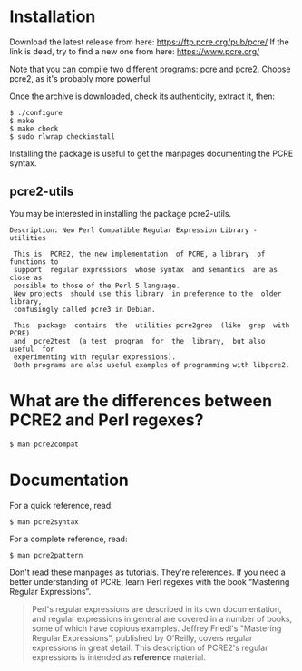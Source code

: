 # Installation

Download the latest release from here: <https://ftp.pcre.org/pub/pcre/>
If the link is dead, try to find a new one from here: <https://www.pcre.org/>

Note that you can compile two different programs: pcre and pcre2.
Choose pcre2, as it's probably more powerful.

Once the archive is downloaded, check its authenticity, extract it, then:

    $ ./configure
    $ make
    $ make check
    $ sudo rlwrap checkinstall

Installing the package is useful to get the manpages documenting the PCRE syntax.

## pcre2-utils

You may be interested in installing the package pcre2-utils.

    Description: New Perl Compatible Regular Expression Library - utilities

     This is  PCRE2, the new implementation  of PCRE, a library  of functions to
     support  regular expressions  whose syntax  and semantics  are as  close as
     possible to those of the Perl 5 language.
     New projects  should use this library  in preference to the  older library,
     confusingly called pcre3 in Debian.

     This  package  contains  the  utilities pcre2grep  (like  grep  with  PCRE)
     and  pcre2test  (a test  program  for  the  library,  but also  useful  for
     experimenting with regular expressions).
     Both programs are also useful examples of programming with libpcre2.

##
# What are the differences between PCRE2 and Perl regexes?

    $ man pcre2compat

##
# Documentation

For a quick reference, read:

    $ man pcre2syntax

For a complete reference, read:

    $ man pcre2pattern

Don't read these manpages as tutorials.
They're references.
If you  need a better  understanding of PCRE, learn  Perl regexes with  the book
“Mastering Regular Expressions”.

> Perl's  regular expressions are described in its own documentation, and
> regular expressions in general are covered in a number of  books,  some
> of  which  have  copious  examples. Jeffrey Friedl's "Mastering Regular
> Expressions", published by  O'Reilly,  covers  regular  expressions  in
> great  detail.  This  description  of  PCRE2's  regular  expressions is
> intended as **reference** material.


